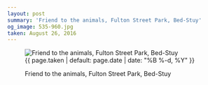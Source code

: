 ```yaml
---
layout: post
summary: 'Friend to the animals, Fulton Street Park, Bed-Stuy'
og_image: 535-960.jpg
taken: August 26, 2016
---
```


<figure class="post">
<img alt="Friend to the animals, Fulton Street Park, Bed-Stuy" sizes="(min-width: 700px) 50vw, calc(100vw - 2rem)" src="{{ site.assets_url }}/535-480.jpg" srcset="{{ site.assets_url }}/535-240.jpg 240w, {{ site.assets_url }}/535-480.jpg 480w, {{ site.assets_url }}/535-720.jpg 720w, {{ site.assets_url }}/535-960.jpg 960w"/>
<figcaption>
<time>{{ page.taken | default: page.date | date: "%B %-d, %Y" }}</time>
<p>Friend to the animals, Fulton Street Park, Bed-Stuy</p>
</figcaption>
</figure>
